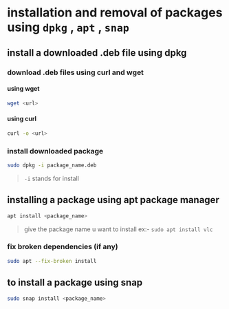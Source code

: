 # installation and removal of packages using `dpkg` , `apt` , `snap` 
## install a downloaded .deb file using dpkg 
### download .deb files using curl and wget
#### using wget
```bash
wget <url>
```
#### using curl
```bash
curl -o <url>
```
### install downloaded package
```bash
sudo dpkg -i package_name.deb
```
> `-i` stands for install 
## installing a package using apt package manager
```bash
apt install <package_name>
```
> give the package name u want to install
> ex:- `sudo apt install vlc`

### fix broken dependencies (if any)
```bash
sudo apt --fix-broken install
```

## to install a package using snap 
```bash
sudo snap install <package_name>
```
